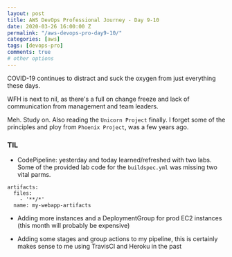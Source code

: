 ```yaml
---
layout: post
title: AWS DevOps Professional Journey - Day 9-10
date: 2020-03-26 16:00:00 Z
permalink: "/aws-devops-pro-day9-10/"
categories: [aws]
tags: [devops-pro]
comments: true
# other options
---
```


COVID-19 continues to distract and suck the oxygen from just everything these days.

WFH is next to nil, as there's a full on change freeze and lack of communication from management and team leaders.

Meh. Study on. Also reading the `Unicorn Project` finally. I forget some of the principles and ploy from `Phoenix Project`, was a few years ago.

### TIL
- CodePipeline: yesterday and today learned/refreshed with two labs. Some of the provided lab code for the `buildspec.yml` was missing two vital parms.

```
artifacts:
  files:
    - '**/*'
  name: my-webapp-artifacts
```

- Adding more instances and a DeploymentGroup for prod EC2 instances (this month will probably be expensive)

- Adding some stages and group actions to my pipeline, this is certainly makes sense to me using TravisCI and Heroku in the past




